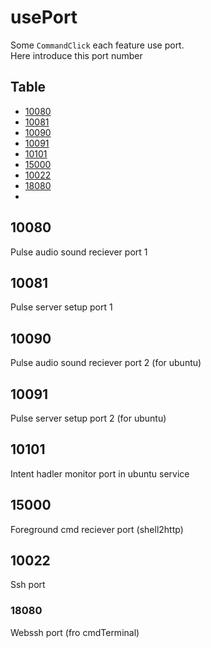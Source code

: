 # usePort

Some `CommandClick` each feature  use port.  
Here introduce this port number 



Table
-----------------
* [10080](#10080)
* [10081](#10081)
* [10090](#10090)
* [10091](#10091)
* [10101](#10101)
* [15000](#15000)
* [10022](#10022)
* [18080](#18080)
* 
## 10080

Pulse audio sound reciever port 1

## 10081

Pulse server setup port 1

## 10090

Pulse audio sound reciever port 2 (for ubuntu)

## 10091

Pulse server setup port 2 (for ubuntu)

## 10101

Intent hadler monitor port in ubuntu service

## 15000

Foreground cmd reciever port (shell2http)

## 10022

Ssh port 


### 18080

Webssh port (fro cmdTerminal)


